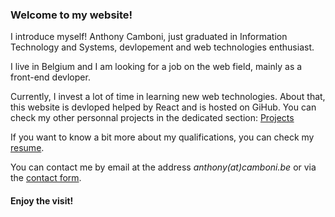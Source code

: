 ### Welcome to my website!

I introduce myself! Anthony Camboni, just graduated in Information Technology and Systems, devlopement and web technologies enthusiast.

I live in Belgium and I am looking for a job on the web field, mainly as a front-end devloper.

Currently, I invest a lot of time in learning new web technologies.
About that, this website is devloped helped by React and is hosted on GiHub.
You can check my other personnal projects in the dedicated section: [Projects](#/projects)

If you want to know a bit more about my qualifications, you can check my [resume](#/resume).

You can contact me by email at the address *anthony(at)camboni.be* or via the [contact form](#/contact).

#### Enjoy the visit!